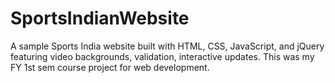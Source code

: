 # SportsIndianWebsite
A sample Sports India website built with HTML, CSS, JavaScript, and jQuery featuring video backgrounds, validation, interactive updates.
This was my FY 1st sem course project for web development.
